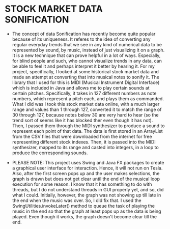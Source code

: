 # STOCK MARKET DATA SONIFICATION

* The concept of data Sonification has recently become quite popular because of its uniqueness. It referes to the idea of converting any regular everyday trends that we see in any kind of numerical data to be represented by sound, by music, instead of just visualizing it on a graph. It is a new technique that can prove helpful in a lot of ways. Especially, for blind people and such, who cannot visualize trends in any data, can be able to feel it and perhaps interpret it better by hearing it. For my project, specifically, I looked at some historical stock market data and made an attempt at converting that into musical notes to sonify it. The library that I used for this is MIDI (Musical Instrument Digital Interface) which is included in Java and allows me to play certain sounds at certain pitches. Specifically, it takes in 127 different numbers as note numbers, which represent a pitch each, and plays them as commanded. What I did was I took this stock market data online, with a much larger range and values than 1 through 127, converted it to match the range of 30 through 127, because notes below 30 are very hard to hear (so the trend sort of seems like it has blocked ther even though it has not). Then, I passed them through the MIDI synthesizer to produce a sound to represent each point of that data. The data is first stored in an ArrayList from the CSV files that were downloaded from the internet for free representing different stock indexes. Then, it is passed into the MIDI synthesizer, mapped to its range and casted into integers, in a loop to produce the corresponding sounds.

* PLEASE NOTE: This project uses Swing and Java FX packages to create a graphical user interface for interaction. Hence, it will not run on Tesla. Also, after the first screen pops up and the user makes selections, the graph is drawn but does not get clear until the end of the musical loop execution for some reason. I know that it has something to do with threads, but I do not understand threads in GUI properly yet, and so, did what I could. Initially, however, the graph was not showing up till late in the end when the music was over. So, I did fix that. I used the SwingUtilities.invokeLater() method to queue the task of playing the music in the end so that the graph at least pops up as the data is being played. Even though it works, the graph doesn't become clear till the end.  
